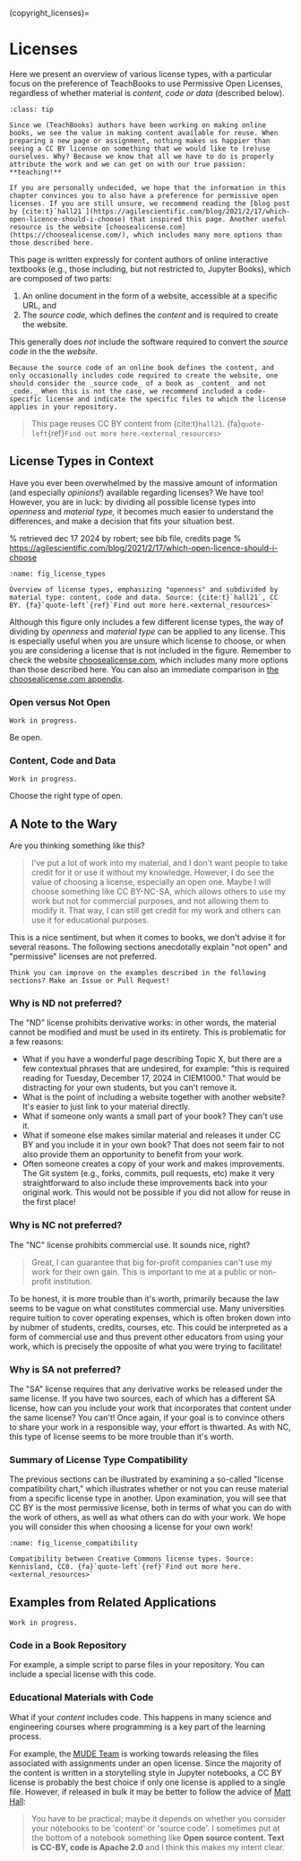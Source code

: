 (copyright_licenses)=
# Licenses

Here we present an overview of various license types, with a particular focus on the preference of TeachBooks to use Permissive Open Licenses, regardless of whether material is _content, code or data_ (described below). 

```{admonition} Why permissive open licenses?
:class: tip

Since we (TeachBooks) authors have been working on making online books, we see the value in making content available for reuse. When preparing a new page or assignment, nothing makes us happier than seeing a CC BY license on something that we would like to (re)use ourselves. Why? Because we know that all we have to do is properly attribute the work and we can get on with our true passion: **teaching!**

If you are personally undecided, we hope that the information in this chapter convinces you to also have a preference for permissive open licenses. If you are still unsure, we recommend reading the [blog post by {cite:t}`hall21`](https://agilescientific.com/blog/2021/2/17/which-open-licence-should-i-choose) that inspired this page. Another useful resource is the website [choosealicense.com](https://choosealicense.com/), which includes many more options than those described here.
```

This page is written expressly for content authors of online interactive textbooks (e.g., those including, but not restricted to, Jupyter Books), which are composed of two parts:
1. An online document in the form of a website, accessible at a specific URL, and
2. The _source code,_ which defines the _content_ and is required to create the website.

This generally does _not_ include the software required to convert the _source code_ in the the _website._

```{note}
Because the source code of an online book defines the content, and only occasionally includes code required to create the website, one should consider the _source code_ of a book as _content_ and not _code._ When this is not the case, we recommend included a code-specific license and indicate the specific files to which the license applies in your repository.
```

> This page reuses CC BY content from {cite:t}`hall21`. {fa}`quote-left`{ref}`Find out more here.<external_resources>`

## License Types in Context

Have you ever been overwhelmed by the massive amount of information (and especially _opinions!_) available regarding licenses? We have too! However, you are in luck: by dividing all possible license types into _openness_ and _material type,_ it becomes much easier to understand the differences, and make a decision that fits your situation best.

% retrieved dec 17 2024 by robert; see bib file, credits page
% https://agilescientific.com/blog/2021/2/17/which-open-licence-should-i-choose
```{figure} ./figures/open_licenses.png
:name: fig_license_types

Overview of license types, emphasizing "openness" and subdivided by material type: content, code and data. Source: {cite:t}`hall21`, CC BY. {fa}`quote-left`{ref}`Find out more here.<external_resources>`
```

Although this figure only includes a few different license types, the way of dividing by _openness_ and _material type_ can be applied to any license. This is especially useful when you are unsure which license to choose, or when you are considering a license that is not included in the figure. Remember to check the website [choosealicense.com](https://choosealicense.com/), which includes many more options than those described here. You can also an immediate comparison in [the choosealicense.com appendix](https://choosealicense.com/appendix/).

### Open versus Not Open

```{warning}
Work in progress.
```

Be open.

### Content, Code and Data

```{warning}
Work in progress.
```

Choose the right type of open.

## A Note to the Wary

Are you thinking something like this?

> I've put a lot of work into my material, and I don't want people to take credit for it or use it without my knowledge. However, I do see the value of choosing a license, especially an open one. Maybe I will choose something like CC BY-NC-SA, which allows others to use my work but not for commercial purposes, and not allowing them to modify it. That way, I can still get credit for my work and others can use it for educational purposes.

This is a nice sentiment, but when it comes to books, we don't advise it for several reasons. The following sections anecdotally explain "not open" and "permissive" licenses are not preferred.

```{note}
Think you can improve on the examples described in the following sections? Make an Issue or Pull Request!
```

### Why is ND not preferred?

The "ND" license prohibits derivative works: in other words, the material cannot be modified and must be used in its entirety. This is problematic for a few reasons:
- What if you have a wonderful page describing Topic X, but there are a few contextual phrases that are undesired, for example: "this is required reading for Tuesday, December 17, 2024 in CIEM1000." That would be distracting for your own students, but you can't remove it.
- What is the point of including a website together with another website? It's easier to just link to your material directly.
- What if someone only wants a small part of your book? They can't use it.
- What if someone else makes similar material and releases it under CC BY and you include it in your own book? That does not seem fair to not also provide them an opportunity to benefit from your work.
- Often someone creates a copy of your work and makes improvements. The Git system (e.g., forks, commits, pull requests, etc) make it very straightforward to also include these improvements back into your original work. This would not be possible if you did not allow for reuse in the first place! 

### Why is NC not preferred?

The "NC" license prohibits commercial use. It sounds nice, right?
> Great, I can guarantee that big for-profit companies can't use my work for their own gain. This is important to me at a public or non-profit institution.

To be honest, it is more trouble than it's worth, primarily because the law seems to be vague on what constitutes commercial use. Many universities require tuition to cover operating expenses, which is often broken down into by nubmer of students, credits, courses, etc. This could be interpreted as a form of commercial use and thus prevent other educators from using your work, which is precisely the opposite of what you were trying to facilitate!

### Why is SA not preferred?

The "SA" license requires that any derivative works be released under the same license. If you have two sources, each of which has a different SA license, how can you include your work that incorporates that content under the same license? You can't! Once again, if your goal is to convince others to share your work in a responsible way, your effort is thwarted. As with NC, this type of license seems to be more trouble than it's worth.

### Summary of License Type Compatibility

The previous sections can be illustrated by examining a so-called "license compatibility chart," which illustrates whether or not you can reuse material from a specific license type in another. Upon examination, you will see that CC BY is the most permissive license, both in terms of what you can do with the work of others, as well as what others can do with your work. We hope you will consider this when choosing a license for your own work!

```{figure} ./figures/1280px-CC_License_Compatibility_Chart.png
:name: fig_license_compatibility

Compatibility between Creative Commons license types. Source: Kennisland, CC0. {fa}`quote-left`{ref}`Find out more here.<external_resources>`
```

## Examples from Related Applications

```{warning}
Work in progress.
```

### Code in a Book Repository

For example, a simple script to parse files in your repository. You can include a special license with this code.

### Educational Materials with Code

What if your _content_ includes code. This happens in many science and engineering courses where programming is a key part of the learning process.

For example, the [MUDE Team](https://mude.citg.tudelft.nl) is working towards releasing the files associated with assignments under an open license. Since the majority of the content is written in a storytelling style in Jupyter notebooks, a CC BY license is probably the best choice if only one license is applied to a single file. However, if released in bulk it may be better to follow the advice of [Matt Hall](https://agilescientific.com/blog/2021/2/17/which-open-licence-should-i-choose):

> You have to be practical; maybe it depends on whether you consider your notebooks to be 'content' or 'source code'. I sometimes put at the bottom of a notebook something like **Open source content. Text is CC-BY, code is Apache 2.0** and I think this makes my intent clear.